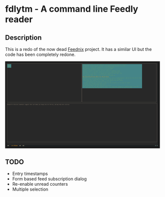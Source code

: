# fdlytm - A command line Feedly reader

## Description
This is a redo of the now dead [Feednix](https://sourceforge.net/projects/feednix/) project. It has a similar UI but the code has been completely redone.

[![Screenshot](https://github.com/chavamee/fdlytm/raw/master/screenshot.png)](https://github.com/chavamee/fdlytm/raw/master/screenshot)

## TODO
* Entry timestamps
* Form based feed subscription dialog
* Re-enable unread counters
* Multiple selection

